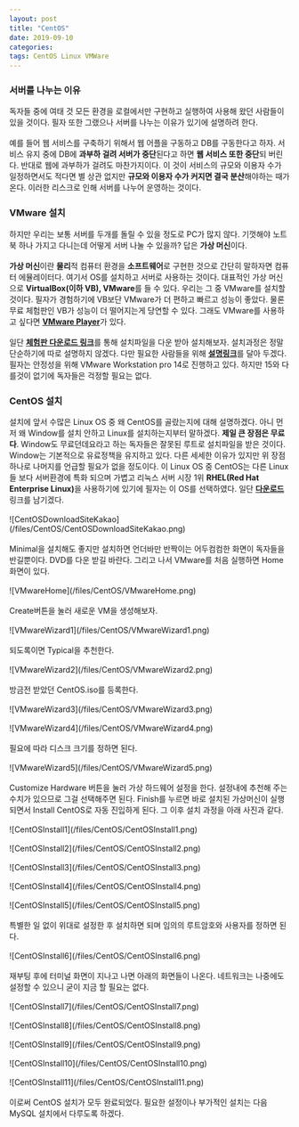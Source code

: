 ```yaml
---
layout: post
title: "CentOS"
date: 2019-09-10
categories:
tags: CentOS Linux VMWare
---
```

<div style="display:none;">
서버를 나누는 이유
VMWare를 설치하는 이유
CentOS를 고른 이유와 설명
MySQL를 고른 이유와 설명
CentOS 설치과정
MySQL 설치과정
MySQL 세팅
PuTTY 사용법
MySQL WorkBench 설치와 사용법
</div>
<h3>서버를 나누는 이유</h3>
독자들 중에 여태 것 모든 환경을 로컬에서만 구현하고 실행하여 사용해 왔던 사람들이 있을 것이다. 필자 또한 그랬으나 서버를 나누는 이유가 있기에 설명하려 한다. 
<br><br>
예를 들어 웹 서비스를 구축하기 위해서 웹 어플을 구동하고 DB를 구동한다고 하자. 서비스 유지 중에 DB에 <b>과부하 걸려 서버가 중단</b>된다고 하면 <b>웹 서비스 또한 중단</b>되 버린다. 반대로 웹에 과부하가 걸려도 마찬가지이다. 이 것이 서비스의 규모와 이용자 수가 일정하면서도 적다면 별 상관 없지만 <b>규모와 이용자 수가 커지면 결국 분산</b>해야하는 때가 온다. 이러한 리스크로 인해 서버를 나누어 운영하는 것이다.

<h3>VMware 설치</h3>
하지만 우리는 보통 서버를 두개를 돌릴 수 있을 정도로 PC가 많지 않다. 기껏해야 노트북 하나 가지고 다니는데 어떻게 서버 나눌 수 있을까? 답은 <b>가상 머신</b>이다. 
<br><br>
<b>가상 머신</b>이란 <b>물리</b>적 컴퓨터 환경을 <b>소프트웨어</b>로 구현한 것으로 간단히 말하자면 컴퓨터 에뮬레이터다. 여기서 OS를 설치하고 서버로 사용하는 것이다. 대표적인 가상 머신으로 <b>VirtualBox(이하 VB), VMware</b>를 들 수 있다. 우리는 그 중 VMware를 설치할 것이다. 필자가 경험하기에 VB보단 VMware가 더 편하고 빠르고 성능이 좋았다. 물론 무료 체험판인 VB가 성능이 더 떨어지는게 당연할 수 있다. 그래도 VMware를 사용하고 싶다면 <b><a href="https://www.vmware.com/kr/products/workstation-player/workstation-player-evaluation.html">VMware Player</a></b>가 있다. 
<br><br>
일단 <b><a href="https://www.vmware.com/kr/products/workstation-pro/workstation-pro-evaluation.html">체험판 다운로드 링크</a></b>를 통해 설치파일을 다운 받아 설치해보자. 설치과정은 정말 단순하기에 따로 설명하지 않겠다. 다만 필요한 사람들을 위해 <b><a href="https://m.blog.naver.com/PostView.nhn?blogId=bellship99&logNo=221164040584&proxyReferer=https%3A%2F%2Fwww.google.com%2F">설명링크</a></b>를 달아 두겠다. 필자는 안정성을 위해 VMware Workstation pro 14로 진행하고 있다. 하지만 15와 다를것이 없기에 독자들은 걱정할 필요는 없다.

<h3>CentOS 설치</h3>
설치에 앞서 수많은 Linux OS 중 왜 CentOS를 골랐는지에 대해 설명하겠다. 아니 먼저 왜 Window를 설치 안하고 Linux를 설치하는지부터 말하겠다. <b>제일 큰 장점은 무료다</b>. Window도 무료던데요라고 하는 독자들은 잘못된 루트로 설치파일을 받은 것이다. Window는 기본적으로 유료정책을 유지하고 있다. 다른 세세한 이유가 있지만 위 장점 하나로 나머지를 언급할 필요가 없을 정도이다. 이 Linux OS 중 CentOS는 다른 Linux들 보다 서버환경에 특화 되으며 가볍고 리눅스 서버 시장 1위 <b>RHEL(Red Hat Enterprise Linux)</b>을 사용하기에 있기에 필자는 이 OS를 선택하였다. 일단 <b><a href="http://mirror.kakao.com/centos/7.6.1810/isos/x86_64/">다운로드</a></b> 링크를 남기겠다. 
<br><br>
![CentOSDownloadSiteKakao](/files/CentOS/CentOSDownloadSiteKakao.png)
<br><br>
Minimal을 설치해도 좋지만 설치하면 언더바만 반짝이는 어두컴컴한 화면이 독자들을 반길뿐이다. DVD를 다운 받길 바란다. 그리고 나서 VMware를 처음 실행하면 Home화면이 있다. 
<br><br>
![VMwareHome](/files/CentOS/VMwareHome.png)
<br><br>
Create버튼을 눌러 새로운 VM을 생성해보자.
<br><br>
![VMwareWizard1](/files/CentOS/VMwareWizard1.png)
<br><br>
되도록이면 Typical을 추천한다.
<br><br>
![VMwareWizard2](/files/CentOS/VMwareWizard2.png)
<br><br>
방금전 받았던 CentOS.iso를 등록한다.
<br><br>
![VMwareWizard3](/files/CentOS/VMwareWizard3.png)
<br><br>
![VMwareWizard4](/files/CentOS/VMwareWizard4.png)
<br><br>
필요에 따라 디스크 크기를 정하면 된다.
<br><br>
![VMwareWizard5](/files/CentOS/VMwareWizard5.png)
<br><br>
Customize Hardware 버튼을 눌러 가상 하드웨어 설정을 한다. 설정내에 추천해 주는 수치가 있으므로 그걸 선택해주면 된다. Finish를 누르면 바로 설치된 가상머신이 실행 되면서 Install CentOS로 자동 진입하게 된다. 그 이후 설치 과정을 아래 사진과 같다.
<br><br>
![CentOSInstall1](/files/CentOS/CentOSInstall1.png)
<br><br>
![CentOSInstall2](/files/CentOS/CentOSInstall2.png)
<br><br>
![CentOSInstall3](/files/CentOS/CentOSInstall3.png)
<br><br>
![CentOSInstall4](/files/CentOS/CentOSInstall4.png)
<br><br>
![CentOSInstall5](/files/CentOS/CentOSInstall5.png)
<br><br>
특별한 일 없이 위대로 설정한 후 설치하면 되며 임의의 루트암호와 사용자를 정하면 된다.
<br><br>
![CentOSInstall6](/files/CentOS/CentOSInstall6.png)
<br><br>
재부팅 후에 터미널 화면이 지나고 나면 아래의 화면들이 나온다. 네트워크는 나중에도 설정할 수 있으니 굳이 지금 할 필요는 없다.
<br><br>
![CentOSInstall7](/files/CentOS/CentOSInstall7.png)
<br><br>
![CentOSInstall8](/files/CentOS/CentOSInstall8.png)
<br><br>
![CentOSInstall9](/files/CentOS/CentOSInstall9.png)
<br><br>
![CentOSInstall10](/files/CentOS/CentOSInstall10.png)
<br><br>
![CentOSInstall11](/files/CentOS/CentOSInstall11.png)
<br><br>
이로써 CentOS 설치가 모두 완료되었다. 필요한 설정이나 부가적인 설치는 다음 MySQL 설치에서 다루도록 하겠다.
<div style="display:none;">
</div>